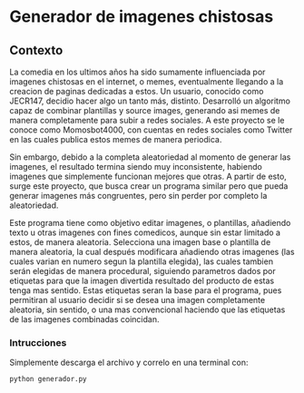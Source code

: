 # Generador de imagenes chistosas

## Contexto

La comedia en los ultimos años ha sido sumamente influenciada por imagenes chistosas en el internet, o memes, eventualmente llegando a la creacion de paginas dedicadas a estos.  Un usuario, conocido como JECR147, decidio hacer algo un tanto más, distinto. Desarrolló un algoritmo capaz de combinar plantillas y source images, generando asi memes de manera completamente para subir a redes sociales. A este proyecto se le conoce como Momosbot4000, con cuentas en redes sociales como Twitter en las cuales publica estos memes de manera periodica.

Sin embargo, debido a la completa aleatoriedad al momento de generar las imagenes, el resultado termina siendo muy inconsistente, habiendo imagenes que simplemente funcionan mejores que otras. A partir de esto, surge este proyecto, que busca crear un programa similar pero que pueda generar imagenes más congruentes, pero sin perder por completo la aleatoriedad.

Este programa tiene como objetivo editar imagenes, o plantillas, añadiendo texto u otras imagenes con fines comedicos, aunque sin estar limitado a estos, de manera aleatoria. Selecciona una imagen base o plantilla de manera aleatoria, la cual después modificara añadiendo otras imagenes (las cuales varian en numero segun la plantilla elegida), las cuales tambien serán elegidas de manera procedural, siguiendo parametros dados por etiquetas para que la imagen divertida resultado del producto de estas tenga mas sentido. Estas etiquetas seran la base para el programa, pues permitiran al usuario decidir si se desea una imagen completamente aleatoria, sin sentido, o una mas convencional haciendo que las etiquetas de las imagenes combinadas coincidan.

### Intrucciones

Simplemente descarga el archivo y correlo en una terminal con:

	python generador.py

o abrirlo en Thonny y dale al boton de Run (o F5)

## Algoritmo
El funcionamiento base del programa se basaria en lo siguiente

E0()
1. Seleccionar una plantilla de manera aleatoria
2. Checar el numero de espacios para imagenes secundarias que se pueden agregar en la plantilla y guardarlo en una variable
3. Por cada espacio para imagen secundaria
	3.1. Seleccionar una imagen secundaria
	3.2. Si la etiqueta de la plantilla coincide con la de la imagen secundaria seleccionada
		Guardar la imagen secundaria en una lista
   	si no
		Volver al paso 3.1
4. Por cada imagen secundaria
	4.1. Conseguir las coordenadas del espacio para la imagen secundaria en la plantilla
	4.2. Editar la plantilla para que quede colocada sobre dicha coordenada
5. Guardar imagen final
EF(imagen_final)
